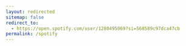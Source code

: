 ```yaml
---
layout: redirected
sitemap: false
redirect_to:
  - https://open.spotify.com/user/1280495069?si=568589c97dca47cb
permalink: /spotify
---
```


